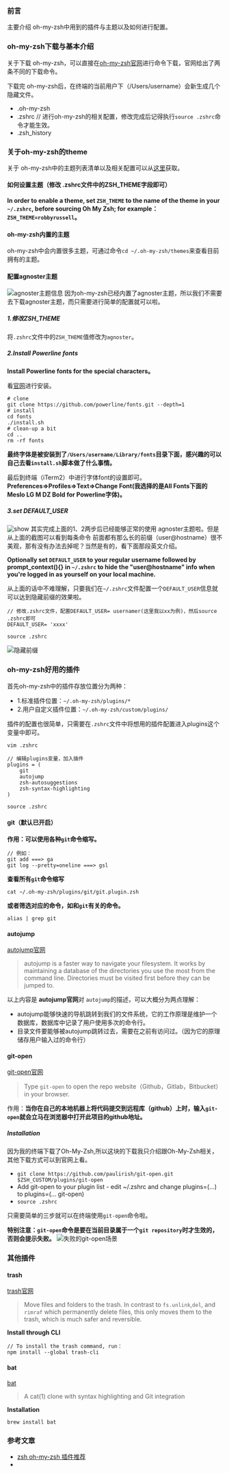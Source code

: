 ### 前言
主要介绍 oh-my-zsh中用到的插件与主题以及如何进行配置。
### oh-my-zsh下载与基本介绍
关于下载 oh-my-zsh，可以直接在[oh-my-zsh官网](https://ohmyz.sh/)进行命令下载，官网给出了两条不同的下载命令。

下载完 oh-my-zsh后，在终端的当前用户下（/Users/username）会新生成几个隐藏文件。
- .oh-my-zsh
- .zshrc   // 进行oh-my-zsh的相关配置，修改完成后记得执行`source .zshrc`命令才能生效。
- .zsh_history
### 关于oh-my-zsh的theme
关于 oh-my-zsh中的主题列表清单以及相关配置可以从[这里](https://github.com/robbyrussell/oh-my-zsh/wiki/Themes)获取。

#### 如何设置主题（修改 .zshrc文件中的ZSH_THEME字段即可）
**In order to enable a theme, set `ZSH_THEME` to the name of the theme in your `~/.zshrc`, before
sourcing Oh My Zsh; for example：`ZSH_THEME=robbyrussell`。**

#### oh-my-zsh内置的主题
oh-my-zsh中会内置很多主题，可通过命令`cd ~/.oh-my-zsh/themes`来查看目前拥有的主题。

#### 配置agnoster主题
![agnoster主题信息](https://i.loli.net/2019/04/22/5cbdab05bf327.jpg)
因为oh-my-zsh已经内置了agnoster主题，所以我们不需要去下载agnoster主题，而只需要进行简单的配置就可以啦。
##### 1.修改ZSH_THEME
将`.zshrc`文件中的`ZSH_THEME`值修改为`agnoster`。
##### 2.Install Powerline fonts
**Install Powerline fonts for the special characters。**

看[官网](https://github.com/powerline/fonts)进行安装。
```
# clone
git clone https://github.com/powerline/fonts.git --depth=1
# install
cd fonts
./install.sh
# clean-up a bit
cd ..
rm -rf fonts
```
**最终字体是被安装到了`/Users/username/Library/fonts`目录下面，感兴趣的可以自己去看`install.sh`脚本做了什么事情。**

最后到终端（iTerm2）中进行字体font的设置即可。
**Preferences=>Profiles=>Text=>Change Font(我选择的是All Fonts下面的Meslo LG M DZ Bold for Powerline字体)。**

##### 3.set DEFAULT_USER
![show](https://i.loli.net/2019/04/22/5cbdd9da54c8a.jpg)
其实完成上面的1、2两步后已经能够正常的使用 agnoster主题啦。但是从上面的截图可以看到每条命令
前面都有那么长的前缀（user@hostname）很不美观，那有没有办法去掉呢？当然是有的，看下面那段英文介绍。

**Optionally set `DEFAULT_USER` to your regular username followed by prompt_context(){} in
`~/.zshrc` to hide the "user@hostname" info when you're logged in as yourself on your local machine.**

从上面的话中不难理解，只要我们在`~/.zshrc`文件配置一个`DEFAULT_USER`信息就可以达到隐藏前缀的效果啦。
```
// 修改.zshrc文件，配置DEFAULT_USER= usernamer(这里我以xx为例)，然后source .zshrc即可
DEFAULT_USER= 'xxxx'

source .zshrc
```
![隐藏前缀](https://i.loli.net/2019/04/22/5cbddc805be49.jpg)

### oh-my-zsh好用的插件
首先oh-my-zsh中的插件存放位置分为两种：
- 1.标准插件位置：`~/.oh-my-zsh/plugins/*`
- 2.用户自定义插件位置：`~/.oh-my-zsh/custom/plugins/`

插件的配置也很简单，只需要在`.zshrc`文件中将想用的插件配置进入plugins这个变量中即可。
```
vim .zshrc

// 编辑plugins变量，加入插件
plugins = (
    git
    autojump
    zsh-autosuggestions
    zsh-syntax-highlighting
)

source .zshrc
```
#### git（默认已开启）
**作用：可以使用各种`git`命令缩写。**
```
// 例如：
git add ===> ga
git log --pretty=oneline ===> gsl
```
**查看所有`git`命令缩写**

`cat ~/.oh-my-zsh/plugins/git/git.plugin.zsh`

**或者筛选对应的命令，如和`git`有关的命令。**

`alias | grep git`

#### autojump
[autojump官网](https://github.com/wting/autojump)

> autojump is a faster way to navigate your filesystem. It works by maintaining a database of
the directories you use the most from the command line. Directories must be visited first before they can be jumped to.

以上内容是 **autojump官网**对 `autojump`的描述，可以大概分为两点理解：
- autojump能够快速的导航跳转到我们的文件系统，它的工作原理是维护一个数据库，数据库中记录了用户使用多次的命令行。
- 目录文件要能够被autojump跳转过去，需要在之前有访问过。（因为它的原理储存用户输入过的命令行）

#### git-open
[git-open官网](https://github.com/paulirish/git-open)

> Type `git-open` to open the repo website（Github，Gitlab，Bitbucket）in your browser.

作用：**当你在自己的本地机器上将代码提交到远程库（github）上时，输入`git-open`就会立马在浏览器中打开此项目的github地址。**

##### Installation
因为我的终端下载了Oh-My-Zsh,所以这块的下载我只介绍跟Oh-My-Zsh相关，其他下载方式可以到官网上看。
- `git clone https://github.com/paulirish/git-open.git $ZSH_CUSTOM/plugins/git-open`
- Add git-open to your plugin list - edit ~/.zshrc and change plugins=(...) to plugins=(... git-open)
- `source .zshrc`

只需要简单的三步就可以在终端使用`git-open`命令啦。

**特别注意：`git-open`命令是要在当前目录属于一个`git repository`时才生效的，否则会提示失败。**
![失败的git-open场景](https://i.loli.net/2019/04/24/5cc07b28b8d35.jpg)


### 其他插件
#### trash
[trash官网](https://github.com/sindresorhus/trash)
> Move files and folders to the trash. In contrast to `fs.unlink`,`del`, and `rimraf` which permanently
delete files, this only moves them to the trash, which is much safer and reversible.

**Install through CLI**
```
// To install the trash command, run：
npm install --global trash-cli
```

#### bat
[bat](https://github.com/sharkdp/bat)
> A cat(1) clone with syntax highlighting and Git integration

**Installation**

`brew install bat`

### 参考文章
- [zsh oh-my-zsh 插件推荐](https://hufangyun.com/2017/zsh-plugin/)
- []()